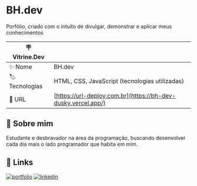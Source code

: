 
# BH.dev

Porfólio, criado com o intuito de divulgar, demonstrar e aplicar meus conhecimentos

| :placard: Vitrine.Dev |     |
| -------------  | --- |
| :sparkles: Nome        | BH.dev
| :label: Tecnologias | HTML, CSS, JavaScript (tecnologias utilizadas)
| :rocket: URL         | [https://url-deploy.com.br](https://bh-dev-dusky.vercel.app/)




## 🚀 Sobre mim
Estudante e desbravador na área da programação, buscando desenvolver cada dia mais o lado programador que habita em mim.



## 🔗 Links
[![portfolio](https://img.shields.io/badge/my_portfolio-000?style=for-the-badge&logo=ko-fi&logoColor=white)](https://bh-dev-dusky.vercel.app/)
[![linkedin](https://img.shields.io/badge/linkedin-0A66C2?style=for-the-badge&logo=linkedin&logoColor=white)](https://www.linkedin.com/in/bruno-henrique-schmitt-dos-santos-090a7a1a9/)



